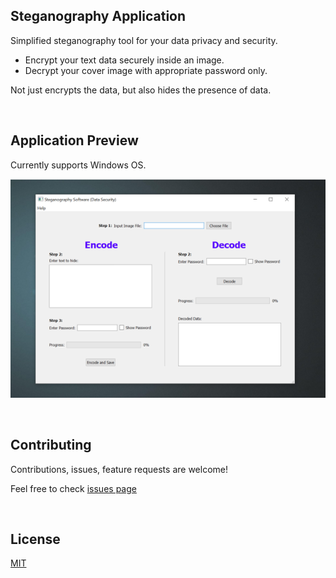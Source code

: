 ## Steganography Application

Simplified steganography tool for your data privacy and security.
- Encrypt your text data securely inside an image.
- Decrypt your cover image with appropriate password only.

Not just encrypts the data, but also hides the presence of data.

&nbsp;
&nbsp;


## Application Preview

Currently supports Windows OS.

![Desktop version](interface_desktop_version.png)

&nbsp;
&nbsp;


## Contributing

Contributions, issues, feature requests are welcome!

Feel free to check [issues page](https://github.com/SathvikPN/Steganography-application/issues)


&nbsp;
&nbsp;


## License

[MIT](https://github.com/SathvikPN/Steganography-application/blob/main/LICENSE)
